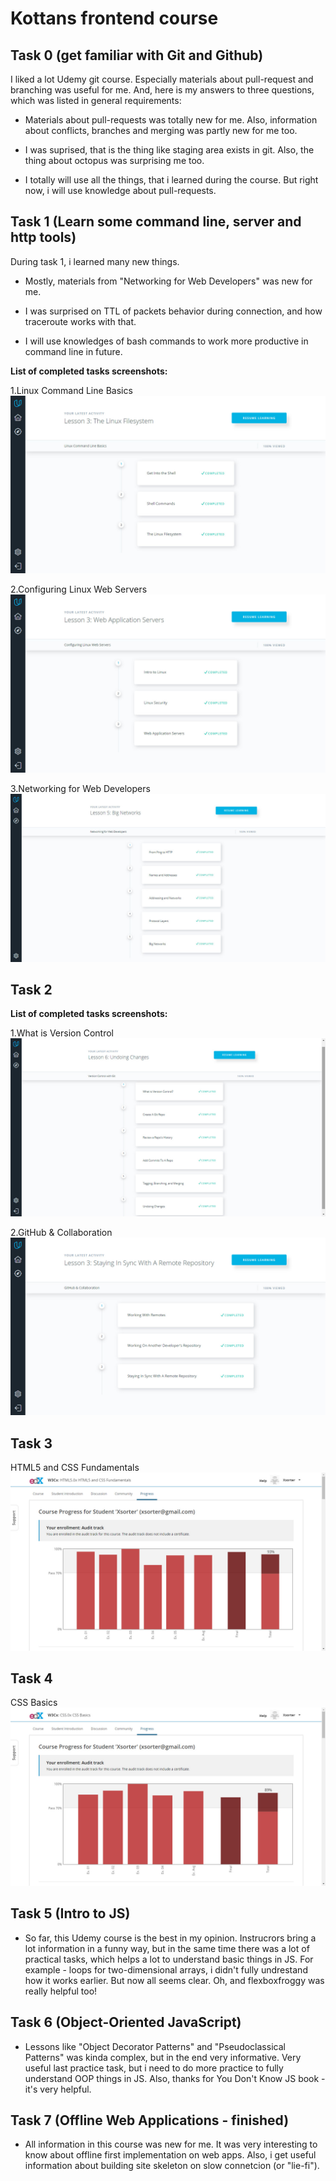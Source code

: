# Kottans frontend course 
## Task 0 (get familiar with Git and Github)

I liked a lot Udemy git course. Especially materials about pull-request and branching was useful for me. 
And, here is my answers to three questions, which was listed in general requirements:

- Materials about pull-requests was totally new for me. Also, information about conflicts, branches and merging was partly new for me too.

- I was suprised, that is the thing like staging area exists in git. Also, the thing about octopus was surprising me too. 

- I totally will use all the things, that i learned during the course. But right now, i will use knowledge about pull-requests. 

## Task 1 (Learn some command line, server and http tools)

During task 1, i learned many new things.

- Mostly, materials from "Networking for Web Developers" was new for me.

- I was surprised on TTL of packets behavior during connection, and how traceroute works with that.

- I will use knowledges of bash commands to work more productive in command line in future. 

**List of completed tasks screenshots:**

1.Linux Command Line Basics
![Task 1-1](task_1/task_1-1.jpg)

2.Configuring Linux Web Servers
![Task 1-2](task_1/task_1-2.jpg)

3.Networking for Web Developers
![Task 1-3](task_1/task_1-3.jpg)

## Task 2 

**List of completed tasks screenshots:**

1.What is Version Control
![Task 2-1](task_2/task_2-1.jpg)

2.GitHub & Collaboration
![Task 2-2](task_2/task_2-2.jpg)

## Task 3

HTML5 and CSS Fundamentals
![Task 3](task_3/task_3.jpg)

## Task 4

CSS Basics
![Task 4](task_4/task_4.jpg)


## Task 5 (Intro to JS)

- So far, this Udemy course is the best in my opinion. Instrucrors bring a lot information in a funny way, but in the same time there was a lot of practical tasks, which helps a lot to understand basic things in JS. For example - loops for two-dimensional arrays, i didn't fully undrestand how it works earlier. But now all seems clear. Oh, and flexboxfroggy was really helpful too!

## Task 6 (Object-Oriented JavaScript)

- Lessons like "Object Decorator Patterns" and "Pseudoclassical Patterns" was kinda complex, but in the end very informative. Very useful last practice task, but i need to do more practice to fully understand OOP things in JS.
Also, thanks for You Don't Know JS book - it's very helpful.

## Task 7 (Offline Web Applications - finished)

- All information in this course was new for me. It was very interesting to know about offline first implementation on web apps. Also, i get useful information about building site skeleton on slow connetcion (or "lie-fi").
 



